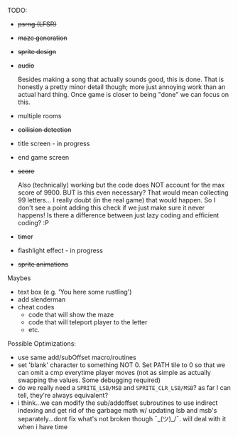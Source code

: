 TODO:
- ~~psrng (LFSR)~~
- ~~maze generation~~
- ~~sprite design~~
- ~~audio~~

  Besides making a song that actually sounds good, this is done.
  That is honestly a pretty minor detail though; more just annoying work than an actual hard thing. 
  Once game is closer to being "done" we can focus on this.
  
- multiple rooms

- ~~collision detection~~
- title screen - in progress
- end game screen
- ~~score~~

  Also (technically) working but the code does NOT account for the max score of 9900. BUT is this even necessary? That would mean collecting 99 letters... I really doubt (in the real game) that would happen. So I don't see a point adding this check if we just make sure it never happens! Is there a difference between just lazy coding and efficient coding? :P

- ~~timer~~
- flashlight effect - in progress
- ~~sprite animations~~

Maybes
- text box (e.g. 'You here some rustling')
- add slenderman
- cheat codes
  - code that will show the maze
  - code that will teleport player to the letter
  - etc.

Possible Optimizations:
- use same add/subOffset macro/routines
- set 'blank' character to something NOT 0. Set PATH tile to 0 so that we can omit a
  cmp everytime player moves (not as simple as actually swapping the values. Some 
  debugging required) 
- do we really need a `SPRITE_LSB/MSB` and `SPRITE_CLR_LSB/MSB`? as far I can tell, they're always equivalent?
- i think...we can modify the sub/addoffset subroutines to use indirect indexing and get rid of the garbage math w/ updating lsb and msb's separately...dont fix what's not broken though ¯\_(ツ)_/¯. will deal with it when i have time
